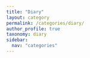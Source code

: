 ```yaml
---
title: "Diary"
layout: category
permalink: /categories/diary/
author_profile: true
taxonomy: diary
sidebar:
  nav: "categories"
---
```

